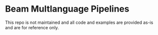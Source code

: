 # Beam Multlanguage Pipelines

This repo is not maintained and all code and examples are provided as-is and are for reference only. 